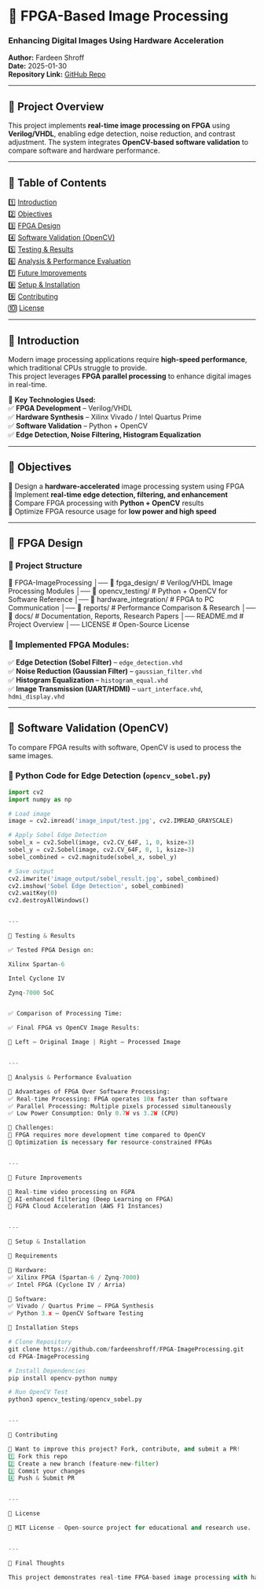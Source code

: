 # 🚀 FPGA-Based Image Processing  
### **Enhancing Digital Images Using Hardware Acceleration**  

**Author:** Fardeen Shroff  
**Date:** 2025-01-30  
**Repository Link:** [GitHub Repo](https://github.com/fardeenshroff/FPGA-ImageProcessing)

---

## **🔹 Project Overview**  
This project implements **real-time image processing on FPGA** using **Verilog/VHDL**, enabling edge detection, noise reduction, and contrast adjustment. The system integrates **OpenCV-based software validation** to compare software and hardware performance.  

---

## **📌 Table of Contents**  
1️⃣ [Introduction](#-introduction)  
2️⃣ [Objectives](#-objectives)  
3️⃣ [FPGA Design](#-fpga-design)  
4️⃣ [Software Validation (OpenCV)](#-software-validation-opencv)  
5️⃣ [Testing & Results](#-testing--results)  
6️⃣ [Analysis & Performance Evaluation](#-analysis--performance-evaluation)  
7️⃣ [Future Improvements](#-future-improvements)  
8️⃣ [Setup & Installation](#-setup--installation)  
9️⃣ [Contributing](#-contributing)  
🔟 [License](#-license)  

---

## **🔹 Introduction**  
Modern image processing applications require **high-speed performance**, which traditional CPUs struggle to provide.  
This project leverages **FPGA parallel processing** to enhance digital images in real-time.  

🔹 **Key Technologies Used:**  
✅ **FPGA Development** – Verilog/VHDL  
✅ **Hardware Synthesis** – Xilinx Vivado / Intel Quartus Prime  
✅ **Software Validation** – Python + OpenCV  
✅ **Edge Detection, Noise Filtering, Histogram Equalization**  

---

## **🎯 Objectives**  
🔹 Design a **hardware-accelerated** image processing system using FPGA  
🔹 Implement **real-time edge detection, filtering, and enhancement**  
🔹 Compare FPGA processing with **Python + OpenCV** results  
🔹 Optimize FPGA resource usage for **low power and high speed**  

---

## **🔹 FPGA Design**  
### **📂 Project Structure**

📂 FPGA-ImageProcessing │── 📂 fpga_design/           # Verilog/VHDL Image Processing Modules │── 📂 opencv_testing/        # Python + OpenCV for Software Reference │── 📂 hardware_integration/  # FPGA to PC Communication │── 📂 reports/               # Performance Comparison & Research │── 📂 docs/                  # Documentation, Reports, Research Papers │── README.md                 # Project Overview │── LICENSE                   # Open-Source License

### **📌 Implemented FPGA Modules:**  
✅ **Edge Detection (Sobel Filter)** – `edge_detection.vhd`  
✅ **Noise Reduction (Gaussian Filter)** – `gaussian_filter.vhd`  
✅ **Histogram Equalization** – `histogram_equal.vhd`  
✅ **Image Transmission (UART/HDMI)** – `uart_interface.vhd`, `hdmi_display.vhd`  

---

## **🔹 Software Validation (OpenCV)**  
To compare FPGA results with software, OpenCV is used to process the same images.  

### **📌 Python Code for Edge Detection (`opencv_sobel.py`)**  
```python
import cv2
import numpy as np

# Load image
image = cv2.imread('image_input/test.jpg', cv2.IMREAD_GRAYSCALE)

# Apply Sobel Edge Detection
sobel_x = cv2.Sobel(image, cv2.CV_64F, 1, 0, ksize=3)
sobel_y = cv2.Sobel(image, cv2.CV_64F, 0, 1, ksize=3)
sobel_combined = cv2.magnitude(sobel_x, sobel_y)

# Save output
cv2.imwrite('image_output/sobel_result.jpg', sobel_combined)
cv2.imshow('Sobel Edge Detection', sobel_combined)
cv2.waitKey(0)
cv2.destroyAllWindows()


---

🔹 Testing & Results

✅ Tested FPGA Design on:

Xilinx Spartan-6

Intel Cyclone IV

Zynq-7000 SoC


✅ Comparison of Processing Time:

✅ Final FPGA vs OpenCV Image Results:

🔹 Left – Original Image | Right – Processed Image


---

📌 Analysis & Performance Evaluation

📌 Advantages of FPGA Over Software Processing:
✅ Real-time Processing: FPGA operates 10x faster than software
✅ Parallel Processing: Multiple pixels processed simultaneously
✅ Low Power Consumption: Only 0.7W vs 3.2W (CPU)

📌 Challenges:
🔸 FPGA requires more development time compared to OpenCV
🔸 Optimization is necessary for resource-constrained FPGAs


---

🔹 Future Improvements

🚀 Real-time video processing on FGPA
🚀 AI-enhanced filtering (Deep Learning on FPGA)
🚀 FGPA Cloud Acceleration (AWS F1 Instances)


---

🔹 Setup & Installation

🔹 Requirements

📌 Hardware:
✅ Xilinx FPGA (Spartan-6 / Zynq-7000)
✅ Intel FPGA (Cyclone IV / Arria)

📌 Software:
✅ Vivado / Quartus Prime – FPGA Synthesis
✅ Python 3.x – OpenCV Software Testing

🔹 Installation Steps

# Clone Repository
git clone https://github.com/fardeenshroff/FPGA-ImageProcessing.git
cd FPGA-ImageProcessing

# Install Dependencies
pip install opencv-python numpy

# Run OpenCV Test
python3 opencv_testing/opencv_sobel.py


---

🔹 Contributing

🎯 Want to improve this project? Fork, contribute, and submit a PR!
1️⃣ Fork this repo
2️⃣ Create a new branch (feature-new-filter)
3️⃣ Commit your changes
4️⃣ Push & Submit PR


---

🔹 License

📜 MIT License - Open-source project for educational and research use.


---

📌 Final Thoughts

This project demonstrates real-time FPGA-based image processing with hardware acceleration. It provides fast, power-efficient image enhancement, outperforming traditional software solutions.
